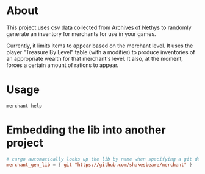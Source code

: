 # About

This project uses csv data collected from [Archives of
Nethys](https://2e.aonprd.com/) to randomly generate an inventory for merchants
for use in your games. 

Currently, it limits items to appear based on the merchant level. It uses the
player "Treasure By Level" table (with a modifier) to produce inventories of an
appropriate wealth for that merchant's level. It also, at the moment, forces a 
certain amount of rations to appear.

# Usage

```
merchant help
```

# Embedding the lib into another project

```toml
# cargo automatically looks up the lib by name when specifying a git dependency
merchant_gen_lib = { git "https://github.com/shakesbeare/merchant" }
```


